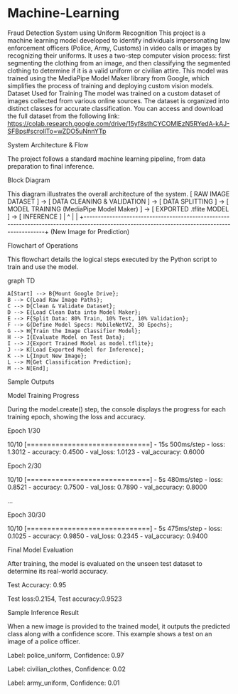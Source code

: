 # Machine-Learning

Fraud Detection System using Uniform Recognition
This project is a machine learning model developed to identify individuals impersonating law enforcement officers (Police, Army, Customs) in video calls or images by recognizing their uniforms. It uses a two-step computer vision process: first segmenting the clothing from an image, and then classifying the segmented clothing to determine if it is a valid uniform or civilian attire.
This model was trained using the MediaPipe Model Maker library from Google, which simplifies the process of training and deploying custom vision models.
Dataset Used for Training
The model was trained on a custom dataset of images collected from various online sources. The dataset is organized into distinct classes for accurate classification.
You can access and download the full dataset from the following link:
        https://colab.research.google.com/drive/15yf8sthCYCOMIEzN5RYedA-kAJ-SFBps#scrollTo=wZDO5uNnnYTp


System Architecture & Flow


The project follows a standard machine learning pipeline, from data preparation to final inference.

Block Diagram

This diagram illustrates the overall architecture of the system.
[ RAW IMAGE DATASET ] -> [ DATA CLEANING & VALIDATION ] -> [ DATA SPLITTING ] -> [ MODEL TRAINING (MediaPipe Model Maker) ] -> [ EXPORTED .tflite MODEL ] -> [ INFERENCE ]
      |                                                                                                                                              ^
      |                                                                                                                                              |
      +----------------------------------------------------------------------------------------------------------------------------------------------+
                                                                    (New Image for Prediction)


Flowchart of Operations

This flowchart details the logical steps executed by the Python script to train and use the model.

graph TD


    A[Start] --> B{Mount Google Drive};
    B --> C{Load Raw Image Paths};
    C --> D{Clean & Validate Dataset};
    D --> E{Load Clean Data into Model Maker};
    E --> F{Split Data: 80% Train, 10% Test, 10% Validation};
    F --> G{Define Model Specs: MobileNetV2, 30 Epochs};
    G --> H{Train the Image Classifier Model};
    H --> I{Evaluate Model on Test Data};
    I --> J{Export Trained Model as model.tflite};
    J --> K[Load Exported Model for Inference];
    K --> L{Input New Image};
    L --> M{Get Classification Prediction};
    M --> N[End];


Sample Outputs

Model Training Progress

During the model.create() step, the console displays the progress for each training epoch, showing the loss and accuracy.

Epoch 1/30

10/10 [==============================] - 15s 500ms/step - loss: 1.3012 - accuracy: 0.4500 - val_loss: 1.0123 - val_accuracy: 0.6000

Epoch 2/30

10/10 [==============================] - 5s 480ms/step - loss: 0.8521 - accuracy: 0.7500 - val_loss: 0.7890 - val_accuracy: 0.8000

...

Epoch 30/30

10/10 [==============================] - 5s 475ms/step - loss: 0.1025 - accuracy: 0.9850 - val_loss: 0.2345 - val_accuracy: 0.9400


Final Model Evaluation

After training, the model is evaluated on the unseen test dataset to determine its real-world accuracy.

Test Accuracy: 0.95

Test loss:0.2154, Test accuracy:0.9523

 
Sample Inference Result

When a new image is provided to the trained model, it outputs the predicted class along with a confidence score. This example shows a test on an image of a police officer.

Label: police_uniform, Confidence: 0.97

Label: civilian_clothes, Confidence: 0.02

Label: army_uniform, Confidence: 0.01

